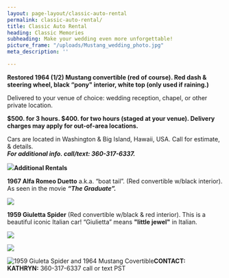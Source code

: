 ```yaml
---
layout: page-layout/classic-auto-rental
permalink: classic-auto-rental/
title: Classic Auto Rental
heading: Classic Memories
subheading: Make your wedding even more unforgettable!
picture_frame: "/uploads/Mustang_wedding_photo.jpg"
meta_description: ''

---
```

**Restored 1964 (1/2) Mustang convertible (red of course). Red dash & steering wheel, black “pony" interior, white top (only used if raining.)**

Delivered to your venue of choice: wedding reception, chapel, or other private location.

**$500. for 3 hours. $400. for two hours (staged at your venue). Delivery charges may apply for out-of-area locations.** 

Cars are located in Washington & Big Island, Hawaii, USA.  Call for estimate, & details.  
**_For additional info. call/text: 360-317-6337._**

![](https://res.cloudinary.com/wesedholm/image/upload/v1544346157/mustang-photo-stack-larger.jpg)**Additional Rentals**

**1967 Alfa Romeo Duetto** a.k.a. “boat tail”. (Red convertible w/black interior). As seen in the movie **_“The Graduate”._**

![](https://res.cloudinary.com/wesedholm/image/upload/w_800,q_90/v1544345602/CLASSIC-RENTAL-DUETTO-.jpg)

**1959 Giuletta Spider** (Red convertible w/black & red interior). This is a beautiful iconic Italian car! “Giulietta” means **"little jewel"** in Italian.

![](https://res.cloudinary.com/wesedholm/image/upload/f_auto,q_auto,w_1111/v1617876178/Rentals_On_Offer/Giulietta_Front.jpg)

![](https://res.cloudinary.com/wesedholm/image/upload/f_auto,q_auto,w_1111/v1617876178/Rentals_On_Offer/Giulietta_and_Mustang_front-Edit.jpg)

![1959 Giuleta Spider and 1964 Mustang Covertible](https://res.cloudinary.com/wesedholm/image/upload/f_auto,q_auto,w_1111/v1617876178/Rentals_On_Offer/Giulietta_and_Mustang_rear-Edit.jpg "1959 Giuleta Spider and 1964 Mustang Covertible")**CONTACT:**  
**KATHRYN:** 360-317-6337 call or text PST